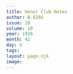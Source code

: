 ```yaml
---
title: Honor Club Notes
author: B-8266
issue: 18
volume: 10
year: 1916
month: 42
day: V
tags:
layout: page.njk
image:
---
```





